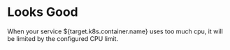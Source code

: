 # Looks Good

When your service ${target.k8s.container.name} uses too much cpu, it will be limited by the configured
CPU limit.